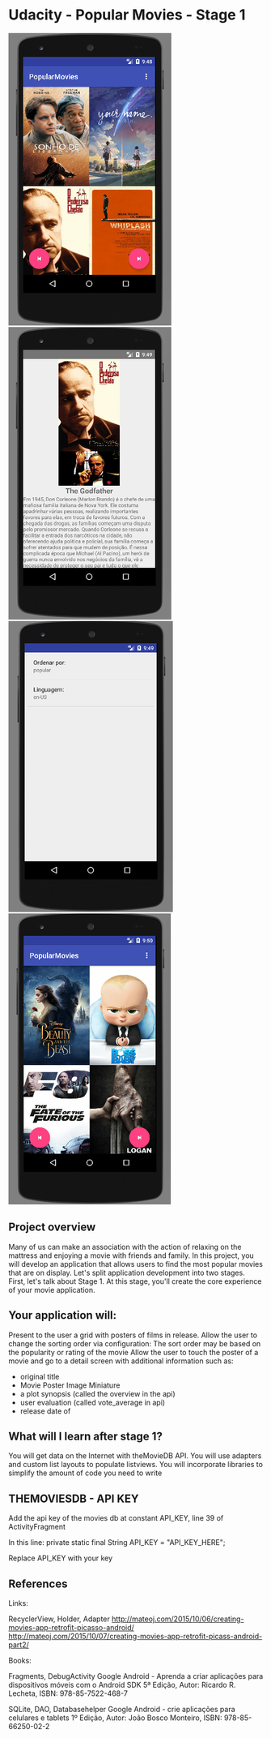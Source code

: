 # Udacity - Popular Movies - Stage 1

![alt text](https://raw.githubusercontent.com/tiagofrbarbosa/MovieOps/master/screenshots/cap01.png)
![alt text](https://raw.githubusercontent.com/tiagofrbarbosa/MovieOps/master/screenshots/cap02.png)
![alt text](https://raw.githubusercontent.com/tiagofrbarbosa/MovieOps/master/screenshots/cap03.png)
![alt text](https://raw.githubusercontent.com/tiagofrbarbosa/MovieOps/master/screenshots/cap04.png)

## Project overview

Many of us can make an association with the action of relaxing on the mattress and enjoying 
a movie with friends and family. In this project, you will develop an application that allows 
users to find the most popular movies that are on display. Let's split application development 
into two stages. First, let's talk about Stage 1. At this stage, you'll create the core experience 
of your movie application.

## Your application will:

Present to the user a grid with posters of films in release.
Allow the user to change the sorting order via configuration:
The sort order may be based on the popularity or rating of the movie
Allow the user to touch the poster of a movie and go to a detail screen 
with additional information such as:

- original title
- Movie Poster Image Miniature
- a plot synopsis (called the overview in the api)
- user evaluation (called vote_average in api)
- release date of

## What will I learn after stage 1?

You will get data on the Internet with theMovieDB API.
You will use adapters and custom list layouts to populate listviews.
You will incorporate libraries to simplify the amount of code you need to write


## THEMOVIESDB - API KEY

Add the api key of the movies db at constant API_KEY, line 39 of ActivityFragment

In this line: private static final String API_KEY = "API_KEY_HERE";

Replace API_KEY with your key

## References

Links:

RecyclerView, Holder, Adapter
http://mateoj.com/2015/10/06/creating-movies-app-retrofit-picasso-android/
http://mateoj.com/2015/10/07/creating-movies-app-retrofit-picass-android-part2/

Books:

Fragments, DebugActivity
Google Android - Aprenda a criar aplicações para dispositivos móveis com o Android SDK
5ª Edição, Autor: Ricardo R. Lecheta, ISBN: 978-85-7522-468-7

SQLite, DAO, Databasehelper
Google Android - crie aplicações para celulares e tablets
1º Edição, Autor: João Bosco Monteiro, ISBN: 978-85-66250-02-2